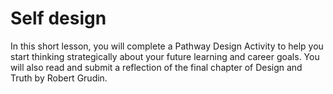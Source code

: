 # Self design

In this short lesson, you will complete a Pathway Design Activity to help you start thinking strategically about your future learning and career goals. You will also read and submit a reflection of the final chapter of Design and Truth by Robert Grudin.